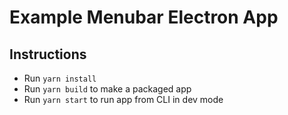 # Example Menubar Electron App

## Instructions

- Run `yarn install`
- Run `yarn build` to make a packaged app
- Run `yarn start` to run app from CLI in dev mode
